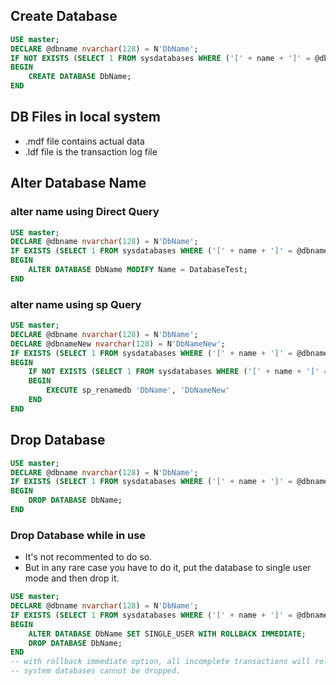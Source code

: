 ## Create Database
```sql
USE master;
DECLARE @dbname nvarchar(128) = N'DbName';
IF NOT EXISTS (SELECT 1 FROM sysdatabases WHERE ('[' + name + ']' = @dbname OR name = @dbname))
BEGIN
    CREATE DATABASE DbName;
END
```

## DB Files in local system
- .mdf file contains actual data
- .ldf file is the transaction log file

## Alter Database Name
### alter name using Direct Query
```sql
USE master;
DECLARE @dbname nvarchar(128) = N'DbName';
IF EXISTS (SELECT 1 FROM sysdatabases WHERE ('[' + name + ']' = @dbname OR name = @dbname))
BEGIN
    ALTER DATABASE DbName MODIFY Name = DatabaseTest;
END
```

### alter name using sp Query
```sql
USE master;
DECLARE @dbname nvarchar(128) = N'DbName';
DECLARE @dbnameNew nvarchar(128) = N'DbNameNew';
IF EXISTS (SELECT 1 FROM sysdatabases WHERE ('[' + name + ']' = @dbname OR name = @dbname))
BEGIN
    IF NOT EXISTS (SELECT 1 FROM sysdatabases WHERE ('[' + name + ']' = @dbnameNew OR name = @dbnameNew))
    BEGIN
        EXECUTE sp_renamedb 'DbName', 'DbNameNew'
    END
END
```

## Drop Database
```sql
USE master;
DECLARE @dbname nvarchar(128) = N'DbName';
IF EXISTS (SELECT 1 FROM sysdatabases WHERE ('[' + name + ']' = @dbname OR name = @dbname))
BEGIN
    DROP DATABASE DbName;
END
```

### Drop Database while in use
- It's not recommented to do so. 
- But in any rare case you have to do it, put the database to single user mode and then drop it.
```sql
USE master;
DECLARE @dbname nvarchar(128) = N'DbName';
IF EXISTS (SELECT 1 FROM sysdatabases WHERE ('[' + name + ']' = @dbname OR name = @dbname))
BEGIN
    ALTER DATABASE DbName SET SINGLE_USER WITH ROLLBACK IMMEDIATE;
    DROP DATABASE DbName;
END
-- with rollback immediate option, all incomplete transactions will rollback and closes connection to the database.
-- system databases cannot be dropped.
```
